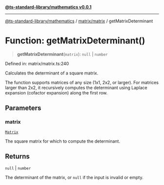 [**@ts-standard-library/mathematics v0.0.1**](../../../README.md)

***

[@ts-standard-library/mathematics](../../../README.md) / [matrix/matrix](../README.md) / getMatrixDeterminant

# Function: getMatrixDeterminant()

> **getMatrixDeterminant**(`matrix`): `null` \| `number`

Defined in: matrix/matrix.ts:240

Calculates the determinant of a square matrix.

The function supports matrices of any size (1x1, 2x2, or larger).
For matrices larger than 2x2, it recursively computes the determinant
using Laplace expansion (cofactor expansion) along the first row.

## Parameters

### matrix

[`Matrix`](../type-aliases/Matrix.md)

The square matrix for which to compute the determinant.

## Returns

`null` \| `number`

The determinant of the matrix, or `null` if the input is invalid or empty.
